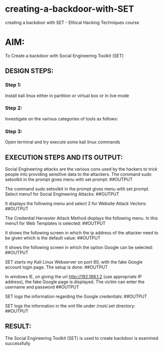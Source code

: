 # creating-a-backdoor-with-SET
creating a backdoor with SET - Ethical Hacking Techniques course

# AIM:
To Create a backdoor with Social Engineering Toolkit (SET)

## DESIGN STEPS:

### Step 1:

Install kali linux either in partition or virtual box or in live mode


### Step 2:

Investigate on the various categories of tools as follows:

### Step 3:

Open terminal and try execute some kali linux commands

## EXECUTION STEPS AND ITS OUTPUT:
Social Engineering attacks are the various cons used by the hackers to trick people into providing sensitive data to the attackers. 
The command sudo setoolkit in the prompt gives menu with set prompt:
##OUTPUT



The command sudo setoolkit in the prompt gives menu with set prompt. Select menu1 for Social Engineering Attacks:
##OUTPUT



It displays the following menu and select 2 for Website Attack Vectors:
##OUTPUT



The Credential Harvester Attack Method displays the following menu. In this menu1 for Web Templates is selected:
##OUTPUT



It shows the following screen in which the ip address of the attacker need to be given which is the default value:
##OUTPUT




It shows the following screen in which the option Google can be selected:
##OUTPUT





SET starts my Kali Linux Webserver on port 80, with the fake Google account login page. The setup is done:
##OUTPUT




In windows IE, on giving the url http://192.168.1.2 (use appropriate IP address), the fake Google page is displayed. The victim can enter the username and password
##OUTPUT


SET logs the information regarding the Google credentials:
##OUTPUT



SET logs the information in the xml file under /root/.set directory:
##OUTPUT












## RESULT:
The Social Engineering Toolkit (SET) is used to create backdoor is  examined successfully
